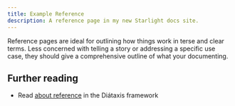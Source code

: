 ```yaml
---
title: Example Reference
description: A reference page in my new Starlight docs site.
---
```


Reference pages are ideal for outlining how things work in terse and clear
terms. Less concerned with telling a story or addressing a specific use case,
they should give a comprehensive outline of what your documenting.

## Further reading

- Read [about reference](https://diataxis.fr/reference/) in the Diátaxis
  framework
